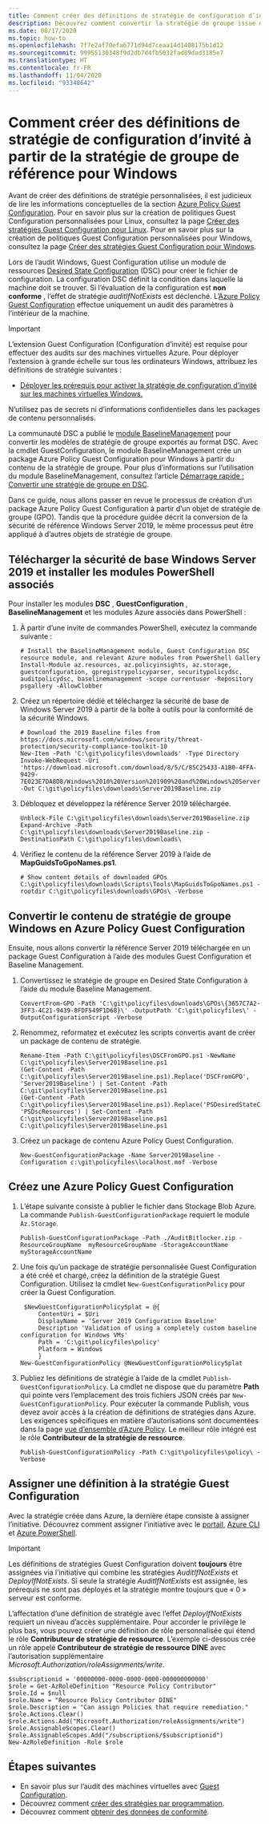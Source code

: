 ```yaml
---
title: Comment créer des définitions de stratégie de configuration d’invité à partir de la stratégie de groupe de référence pour Windows
description: Découvrez comment convertir la stratégie de groupe issue de la sécurité de référence du Windows Server 2019 en une définition de politique.
ms.date: 08/17/2020
ms.topic: how-to
ms.openlocfilehash: 7f7e2af70efa6771d94d7ceaa14d1408175b1d12
ms.sourcegitcommit: 99955130348f9d2db7d4fb5032fad89dad3185e7
ms.translationtype: HT
ms.contentlocale: fr-FR
ms.lasthandoff: 11/04/2020
ms.locfileid: "93348642"
---
```

# <a name="how-to-create-guest-configuration-policy-definitions-from-group-policy-baseline-for-windows"></a>Comment créer des définitions de stratégie de configuration d’invité à partir de la stratégie de groupe de référence pour Windows

Avant de créer des définitions de stratégie personnalisées, il est judicieux de lire les informations conceptuelles de la section [Azure Policy Guest Configuration](../concepts/guest-configuration.md). Pour en savoir plus sur la création de politiques Guest Configuration personnalisées pour Linux, consultez la page [Créer des stratégies Guest Configuration pour Linux](./guest-configuration-create-linux.md). Pour en savoir plus sur la création de politiques Guest Configuration personnalisées pour Windows, consultez la page [Créer des stratégies Guest Configuration pour Windows](./guest-configuration-create.md).

Lors de l’audit Windows, Guest Configuration utilise un module de ressources [Desired State Configuration](/powershell/scripting/dsc/overview/overview) (DSC) pour créer le fichier de configuration. La configuration DSC définit la condition dans laquelle la machine doit se trouver. Si l’évaluation de la configuration est **non conforme** , l’effet de stratégie *auditIfNotExists* est déclenché.
L’[Azure Policy Guest Configuration](../concepts/guest-configuration.md) effectue uniquement un audit des paramètres à l’intérieur de la machine.

> [!IMPORTANT]
> L’extension Guest Configuration (Configuration d’invité) est requise pour effectuer des audits sur des machines virtuelles Azure. Pour déployer l’extension à grande échelle sur tous les ordinateurs Windows, attribuez les définitions de stratégie suivantes :
> - [Déployer les prérequis pour activer la stratégie de configuration d’invité sur les machines virtuelles Windows.](https://portal.azure.com/#blade/Microsoft_Azure_Policy/PolicyDetailBlade/definitionId/%2Fproviders%2FMicrosoft.Authorization%2FpolicyDefinitions%2F0ecd903d-91e7-4726-83d3-a229d7f2e293)
> 
> N’utilisez pas de secrets ni d’informations confidentielles dans les packages de contenu personnalisés.

La communauté DSC a publié le [module BaselineManagement](https://github.com/microsoft/BaselineManagement) pour convertir les modèles de stratégie de groupe exportés au format DSC. Avec la cmdlet GuestConfiguration, le module BaselineManagement crée un package Azure Policy Guest Configuration pour Windows à partir du contenu de la stratégie de groupe. Pour plus d’informations sur l’utilisation du module BaselineManagement, consultez l’article [Démarrage rapide : Convertir une stratégie de groupe en DSC](/powershell/scripting/dsc/quickstarts/gpo-quickstart).

Dans ce guide, nous allons passer en revue le processus de création d’un package Azure Policy Guest Configuration à partir d’un objet de stratégie de groupe (GPO). Tandis que la procédure guidée décrit la conversion de la sécurité de référence Windows Server 2019, le même processus peut être appliqué à d’autres objets de stratégie de groupe.  

## <a name="download-windows-server-2019-security-baseline-and-install-related-powershell-modules"></a>Télécharger la sécurité de base Windows Server 2019 et installer les modules PowerShell associés

Pour installer les modules **DSC** , **GuestConfiguration** , **BaselineManagement** et les modules Azure associés dans PowerShell :

1. À partir d’une invite de commandes PowerShell, exécutez la commande suivante :

   ```azurepowershell-interactive
   # Install the BaselineManagement module, Guest Configuration DSC resource module, and relevant Azure modules from PowerShell Gallery
   Install-Module az.resources, az.policyinsights, az.storage, guestconfiguration, gpregistrypolicyparser, securitypolicydsc, auditpolicydsc, baselinemanagement -scope currentuser -Repository psgallery -AllowClobber
   ```

1. Créez un répertoire dédié et téléchargez la sécurité de base de Windows Server 2019 à partir de la boîte à outils pour la conformité de la sécurité Windows.

   ```azurepowershell-interactive
   # Download the 2019 Baseline files from https://docs.microsoft.com/windows/security/threat-protection/security-compliance-toolkit-10
   New-Item -Path 'C:\git\policyfiles\downloads' -Type Directory
   Invoke-WebRequest -Uri 'https://download.microsoft.com/download/8/5/C/85C25433-A1B0-4FFA-9429-7E023E7DA8D8/Windows%2010%20Version%201909%20and%20Windows%20Server%20Version%201909%20Security%20Baseline.zip' -Out C:\git\policyfiles\downloads\Server2019Baseline.zip
   ```

1. Débloquez et développez la référence Server 2019 téléchargée.

   ```azurepowershell-interactive
   Unblock-File C:\git\policyfiles\downloads\Server2019Baseline.zip
   Expand-Archive -Path C:\git\policyfiles\downloads\Server2019Baseline.zip -DestinationPath C:\git\policyfiles\downloads\
   ```

1. Vérifiez le contenu de la référence Server 2019 à l’aide de **MapGuidsToGpoNames.ps1**.

   ```azurepowershell-interactive
   # Show content details of downloaded GPOs
   C:\git\policyfiles\downloads\Scripts\Tools\MapGuidsToGpoNames.ps1 -rootdir C:\git\policyfiles\downloads\GPOs\ -Verbose
   ```

## <a name="convert-from-group-policy-to-azure-policy-guest-configuration"></a>Convertir le contenu de stratégie de groupe Windows en Azure Policy Guest Configuration

Ensuite, nous allons convertir la référence Server 2019 téléchargée en un package Guest Configuration à l’aide des modules Guest Configuration et Baseline Management.

1. Convertissez le stratégie de groupe en Desired State Configuration à l’aide du module Baseline Management.

   ```azurepowershell-interactive
   ConvertFrom-GPO -Path 'C:\git\policyfiles\downloads\GPOs\{3657C7A2-3FF3-4C21-9439-8FDF549F1D68}\' -OutputPath 'C:\git\policyfiles\' -OutputConfigurationScript -Verbose
   ```

1. Renommez, reformatez et exécutez les scripts convertis avant de créer un package de contenu de stratégie.

   ```azurepowershell-interactive
   Rename-Item -Path C:\git\policyfiles\DSCFromGPO.ps1 -NewName C:\git\policyfiles\Server2019Baseline.ps1
   (Get-Content -Path C:\git\policyfiles\Server2019Baseline.ps1).Replace('DSCFromGPO', 'Server2019Baseline') | Set-Content -Path C:\git\policyfiles\Server2019Baseline.ps1
   (Get-Content -Path C:\git\policyfiles\Server2019Baseline.ps1).Replace('PSDesiredStateConfiguration', 'PSDscResources') | Set-Content -Path C:\git\policyfiles\Server2019Baseline.ps1
   C:\git\policyfiles\Server2019Baseline.ps1
   ```

1. Créez un package de contenu Azure Policy Guest Configuration.

   ```azurepowershell-interactive
   New-GuestConfigurationPackage -Name Server2019Baseline -Configuration c:\git\policyfiles\localhost.mof -Verbose
   ```

## <a name="create-azure-policy-guest-configuration"></a>Créez une Azure Policy Guest Configuration

1. L’étape suivante consiste à publier le fichier dans Stockage Blob Azure. La commande `Publish-GuestConfigurationPackage` requiert le module `Az.Storage`.

   ```azurepowershell-interactive
   Publish-GuestConfigurationPackage -Path ./AuditBitlocker.zip -ResourceGroupName  myResourceGroupName -StorageAccountName myStorageAccountName
   ```

1. Une fois qu’un package de stratégie personnalisée Guest Configuration a été créé et chargé, créez la définition de la stratégie Guest Configuration. Utilisez la cmdlet `New-GuestConfigurationPolicy` pour créer la Guest Configuration.

   ```azurepowershell-interactive
    $NewGuestConfigurationPolicySplat = @{
        ContentUri = $Uri 
        DisplayName = 'Server 2019 Configuration Baseline' 
        Description 'Validation of using a completely custom baseline configuration for Windows VMs' 
        Path = 'C:\git\policyfiles\policy'  
        Platform = Windows 
        }
   New-GuestConfigurationPolicy @NewGuestConfigurationPolicySplat
   ```
    
1. Publiez les définitions de stratégie à l’aide de la cmdlet `Publish-GuestConfigurationPolicy`. La cmdlet ne dispose que du paramètre **Path** qui pointe vers l’emplacement des trois fichiers JSON créés par `New-GuestConfigurationPolicy`. Pour exécuter la commande Publish, vous devez avoir accès à la création de définitions de stratégies dans Azure. Les exigences spécifiques en matière d’autorisations sont documentées dans la page [vue d’ensemble d’Azure Policy](../overview.md#getting-started). Le meilleur rôle intégré est le rôle **Contributeur de la stratégie de ressource**.

   ```azurepowershell-interactive
   Publish-GuestConfigurationPolicy -Path C:\git\policyfiles\policy\ -Verbose
   ```

## <a name="assign-guest-configuration-policy-definition"></a>Assigner une définition à la stratégie Guest Configuration

Avec la stratégie créée dans Azure, la dernière étape consiste à assigner l’initiative. Découvrez comment assigner l’initiative avec le [portail](../assign-policy-portal.md), [Azure CLI](../assign-policy-azurecli.md) et [Azure PowerShell](../assign-policy-powershell.md).

> [!IMPORTANT]
> Les définitions de stratégies Guest Configuration doivent **toujours** être assignées via l’initiative qui combine les stratégies _AuditIfNotExists_ et _DeployIfNotExists_. Si seule la stratégie _AuditIfNotExists_ est assignée, les prérequis ne sont pas déployés et la stratégie montre toujours que « 0 » serveur est conforme.

L’affectation d’une définition de stratégie avec l’effet _DeployIfNotExists_ requiert un niveau d’accès supplémentaire. Pour accorder le privilège le plus bas, vous pouvez créer une définition de rôle personnalisée qui étend le rôle **Contributeur de stratégie de ressource**. L’exemple ci-dessous crée un rôle appelé **Contributeur de stratégie de ressource DINE** avec l’autorisation supplémentaire _Microsoft.Authorization/roleAssignments/write_.

   ```azurepowershell-interactive
   $subscriptionid = '00000000-0000-0000-0000-000000000000'
   $role = Get-AzRoleDefinition "Resource Policy Contributor"
   $role.Id = $null
   $role.Name = "Resource Policy Contributor DINE"
   $role.Description = "Can assign Policies that require remediation."
   $role.Actions.Clear()
   $role.Actions.Add("Microsoft.Authorization/roleAssignments/write")
   $role.AssignableScopes.Clear()
   $role.AssignableScopes.Add("/subscriptions/$subscriptionid")
   New-AzRoleDefinition -Role $role
   ```

## <a name="next-steps"></a>Étapes suivantes

- En savoir plus sur l’audit des machines virtuelles avec [Guest Configuration](../concepts/guest-configuration.md).
- Découvrez comment [créer des stratégies par programmation](./programmatically-create.md).
- Découvrez comment [obtenir des données de conformité](./get-compliance-data.md).
